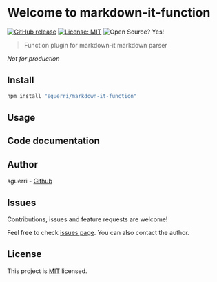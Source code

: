 # Welcome to markdown-it-function

[![GitHub release](https://img.shields.io/github/v/release/sguerri/markdown-it-function.svg)](https://github.com/sguerri/markdown-it-function/releases/)
[![License: MIT](https://img.shields.io/badge/License-MIT-yellow.svg)](https://spdx.org/licenses/MIT)
![Open Source? Yes!](https://badgen.net/badge/Open%20Source%20%3F/Yes%21/blue?icon=github)

> Function plugin for markdown-it markdown parser  

*Not for production*

## Install

```cpp
npm install "sguerri/markdown-it-function"
```

## Usage

## Code documentation

## Author

sguerri - [Github](https://github.com/sguerri)

## Issues

Contributions, issues and feature requests are welcome!

Feel free to check [issues page](https://github.com/sguerri/markdown-it-function/issues). You can also contact the author.

## License

This project is [MIT](https://spdx.org/licenses/MIT) licensed.
